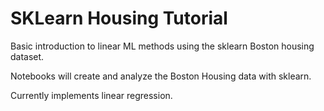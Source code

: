 # SKLearn Housing Tutorial
Basic introduction to linear ML methods using the sklearn Boston housing dataset.

Notebooks will create and analyze the Boston Housing data with sklearn. 

Currently implements linear regression. 

